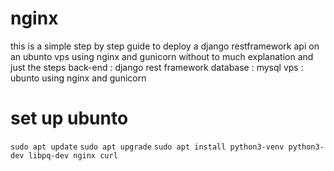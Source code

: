 # nginx
this is a simple step by step guide to deploy a django restframework api on an ubunto vps using nginx and gunicorn without to much explanation and just the steps
back-end : django rest framework
database : mysql
vps : ubunto
using nginx and gunicorn

# set up ubunto
``` sudo apt update ```
``` sudo apt upgrade ```
``` sudo apt install python3-venv python3-dev libpq-dev nginx curl ```
